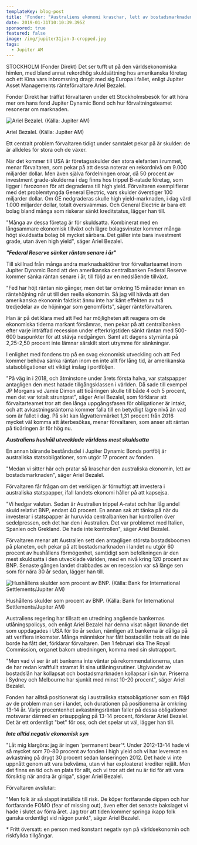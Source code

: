 ```yaml
---
templateKey: blog-post
title: 'Fonder: "Australiens ekonomi kraschar, lett av bostadsmarknaden" - förvaltare'
date: 2019-01-31T10:10:39.395Z
sponsored: true
featured: false
image: /img/jupiter31jan-3-cropped.jpg
tags:
  - Jupiter AM
---
```

STOCKHOLM (Fonder Direkt) Det ser tufft ut på den världsekonomiska himlen, med bland annat rekordhög skuldsättning hos amerikanska företag och ett Kina vars inbromsning dragit med sig Europa i fallet, enligt Jupiter Asset Managements ränteförvaltare Ariel Bezalel.



Fonder Direkt har träffat förvaltaren under ett Stockholmsbesök för att höra mer om hans fond Jupiter Dynamic Bond och hur förvaltningsteamet resonerar om marknaden.

![Ariel Bezalel. (Källa: Jupiter AM)](/img/jupiter31jan.png)

<span class="image-caption">Ariel Bezalel. (Källa: Jupiter AM)</span>

Ett centralt problem förvaltaren tidigt under samtalet pekar på är skulder: de är alldeles för stora och de växer.



När det kommer till USA är företagsskulder den stora elefanten i rummet, menar förvaltaren, som pekar på att dessa noterar en rekordnivå om 9.000 miljarder dollar. Men även själva fördelningen oroar, då 50 procent av investment grade-skulderna i dag finns hos trippel B-ratade företag, som ligger i farozonen för att degraderas till high yield. Förvaltaren exemplifierar med det problemtyngda General Electric, vars skulder överstiger 100 miljarder dollar. Om GE nedgraderas skulle high yield-marknaden, i dag värd 1.000 miljarder dollar, totalt översvämmas. Och General Electric är bara ett bolag bland många som riskerar sänkt kreditstatus, lägger han till.



"Många av dessa företag är för skuldsatta. Kombinerat med en långsammare ekonomisk tillväxt och lägre bolagsvinster kommer många högt skuldsatta bolag bli mycket sårbara. Det gäller inte bara investment grade, utan även high yield", säger Ariel Bezalel.

_**"Federal Reserve sänker räntan senare i år"**_

Till skillnad från många andra marknadsaktörer tror förvaltarteamet inom Jupiter Dynamic Bond att den amerikanska centralbanken Federal Reserve kommer sänka räntan senare i år, till följd av en nedslående tillväxt.



"Fed har höjt räntan nio gånger, men det tar omkring 15 månader innan en räntehöjning når ut till den reella ekonomin. Så jag vill hävda att den amerikanska ekonomin faktiskt ännu inte har känt effekten av två tredjedelar av de höjningar som genomförts", säger ränteförvaltaren.



Han är på det klara med att Fed har möjligheten att reagera om de ekonomiska tiderna markant försämras, men pekar på att centralbanken efter varje inträffad recession under efterkrigstiden sänkt räntan med 500-600 baspunkter för att stävja nedgången. Samt att dagens styrränta på 2,25-2,50 procent inte lämnar särskilt stort utrymme för sänkningar.



I enlighet med fondens tro på en svag ekonomisk utveckling och att Fed kommer behöva sänka räntan inom en inte allt för lång tid, är amerikanska statsobligationer ett viktigt inslag i portföljen.



"På väg in i 2018, och åtminstone under årets första halva, var statspapper antagligen den mest hatade tillgångsklassen i världen. Då sade till exempel JP Morgans vd Jamie Dimon att tioåringen skulle till både 4 och 5 procent, men det var totalt struntprat", säger Ariel Bezalel, som förklarar att förvaltarteamet tror att den långa uppgångsfasen för obligationer är intakt, och att avkastningsräntorna kommer falla till en betydligt lägre nivå än vad som är fallet i dag. På sikt kan lågvattenmärket 1,31 procent från 2016 mycket väl komma att återbesökas, menar förvaltaren, som anser att räntan på tioåringen är för hög nu.

_**Australiens hushåll utvecklade världens mest skuldsatta**_

En annan bärande beståndsdel i Jupiter Dynamic Bonds portfölj är australiska statsobligationer, som utgör 17 procent av fonden.



"Medan vi sitter här och pratar så kraschar den australiska ekonomin, lett av bostadsmarknaden", säger Ariel Bezalel.



Förvaltaren får frågan om det verkligen är förnuftigt att investera i australiska statspapper, ifall landets ekonomi håller på att kapsejsa.



"Vi hedgar valutan. Sedan är Australien trippel A-ratat och har låg andel skuld relativt BNP, endast 40 procent. En annan sak att tänka på när du investerar i statspapper är huruvida centralbanken har kontrollen över sedelpressen, och det har den i Australien. Det var problemet med Italien, Spanien och Grekland. De hade inte kontrollen", säger Ariel Bezalel.



Förvaltaren menar att Australien sett den antagligen största bostadsboomen på planeten, och pekar på att bostadsmarknaden i landet nu utgör 60 procent av hushållens förmögenhet, samtidigt som befolkningen är den mest skuldsatta i den utvecklade världen, med en nivå kring 120 procent av BNP. Senaste gången landet drabbades av en recession var så länge sen som för nära 30 år sedan, lägger han till.



![Hushållens skulder som procent av BNP. (Källa: Bank for International Settlements/Jupiter AM)](/img/jupiter-31jan-2.png)

<span class="image-caption">Hushållens skulder som procent av BNP. (Källa: Bank for International Settlements/Jupiter AM)</span>

Australiens regering har tillsatt en utredning angående bankernas utlåningspolicys, och enligt Ariel Bezalel har denna visat något liknande det som uppdagades i USA för tio år sedan, nämligen att bankerna är dåliga på att verifiera inkomster. Många människor har fått bostadslån trots att de inte borde ha fått det, förklarar förvaltaren. Den 1 februari ska The Royal Commission, organet bakom utredningen, komma med sin slutrapport.



"Men vad vi ser är att bankerna inte väntar på rekommendationerna, utan de har redan kraftfullt stramat åt sina utlåningsrutiner. Utgivandet av bostadslån har kollapsat och bostadsmarknaden kollapsar i sin tur. Priserna i Sydney och Melbourne har sjunkit med minst 10-20 procent", säger Ariel Bezalel.



Fonden har alltså positionerat sig i australiska statsobligationer som en följd av de problem man ser i landet, och durationen på positionerna är omkring 13-14 år. Varje procentenhet avkastningsräntan faller på dessa obligationer motsvarar därmed en prisuppgång på 13-14 procent, förklarar Ariel Bezalel. Det är ett ordentligt "bet" för oss, och det spelar ut väl, lägger han till.

_**Inte alltid negativ ekonomisk syn**_

"Låt mig klargöra: jag är ingen 'permanent bear'*. Under 2012-13-14 hade vi så mycket som 70-80 procent av fonden i high yield och vi har levererat en avkastning på drygt 30 procent sedan lanseringen 2012. Det hade vi inte uppnått genom att vara bekväma, utan vi har exploaterat krediter rejält. Men det finns en tid och en plats för allt, och vi tror att det nu är tid för att vara försiktig när andra är giriga", säger Ariel Bezalel.



Förvaltaren avslutar:



"Men folk är så slappt inställda till risk. De köper fortfarande dippen och har fortfarande FOMO (fear of missing out), även efter det senaste bakslaget vi hade i slutet av förra året. Jag tror att tiden kommer springa ikapp folk ganska ordentligt vid någon punkt", säger Ariel Bezalel.



\* Fritt översatt: en person med konstant negativ syn på världsekonomin och riskfyllda tillgångar.

